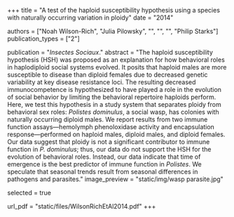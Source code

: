 +++
title = "A test of the haploid susceptibility hypothesis using a species with naturally occurring variation in ploidy"
date = "2014"

authors = ["Noah Wilson-Rich", "Julia Pilowsky", "", "", "", "Philip Starks"]
publication_types = ["2"]

publication = "*Insectes Sociaux*."
abstract = "The haploid susceptibility hypothesis (HSH) was proposed as an explanation for how behavioral roles in haplodiploid social systems evolved. It posits that haploid males are more susceptible to disease than diploid females due to decreased genetic variability at key disease resistance loci. The resulting decreased immunocompetence is hypothesized to have played a role in the evolution of social behavior by limiting the behavioral repertoire haploids perform. Here, we test this hypothesis in a study system that separates ploidy from behavioral sex roles: *Polistes dominulus*, a social wasp, has colonies with naturally occurring diploid males. We report results from two immune function assays—hemolymph phenoloxidase activity and encapsulation response—performed on haploid males, diploid males, and diploid females. Our data suggest that ploidy is not a significant contributor to immune function in *P. dominulus*; thus, our data do not support the HSH for the evolution of behavioral roles. Instead, our data indicate that time of emergence is the best predictor of immune function in *Polistes*. We speculate that seasonal trends result from seasonal differences in pathogens and parasites."
image_preview = "static/img/wasp parasite.jpg"

selected = true

url_pdf = "static/files/WilsonRichEtAl2014.pdf"
+++
